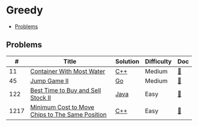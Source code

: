 # Greedy

- [Problems](#problems)

## Problems

| #   | Title | Solution | Difficulty | Doc |
| --- | ----- | -------- | ---------- | --- |
| 11 | [Container With Most Water](https://leetcode.com/problems/container-with-most-water/) | [C++](../../code/cpp/11.cpp) | Medium | [📃](../../docs/11.%20Container%20With%20Most%20Water.md) |
| 45 | [Jump Game II](https://leetcode.com/problems/jump-game-ii/) | [Go](../../code/go/45.go) | Medium | [📃](../../docs/45.%20Jump%20Game%20II.md) |
| 122 | [Best Time to Buy and Sell Stock II](https://leetcode.com/problems/best-time-to-buy-and-sell-stock-ii/) | [Java](../../code/java/122.java) | Easy | [📃](../../docs/122.%20Best%20Time%20to%20Buy%20and%20Sell%20Stock%20II.md) |
| 1217 | [Minimum Cost to Move Chips to The Same Position](https://leetcode.com/problems/minimum-cost-to-move-chips-to-the-same-position/) | [C++](../../code/cpp/1217.cpp) | Easy | [📃](../../docs/1217.%20Minimum%20Cost%20to%20Move%20Chips%20to%20The%20Same%20Position.md) |
